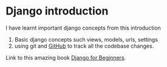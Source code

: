 # Django introduction

I have learnt important django concepts from this introduction

1. Basic django concepts such views, models, urls, settings
2. using git and [GitHub](http://github.com) to track all the codebase changes.

Link to this amazing book [Django for Beginners](https://djangoforbeginners.com/).